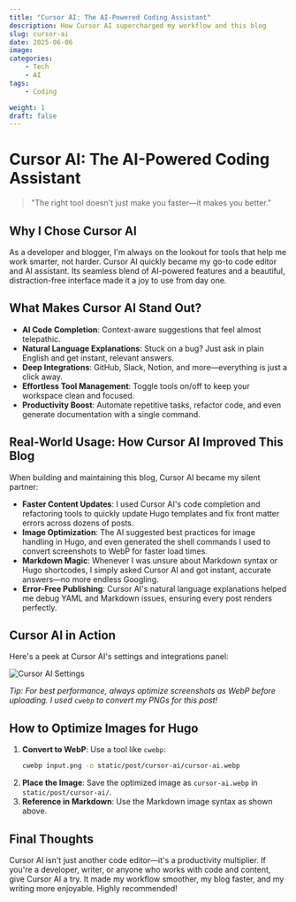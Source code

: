 ```yaml
---
title: "Cursor AI: The AI-Powered Coding Assistant"
description: How Cursor AI supercharged my workflow and this blog
slug: cursor-ai
date: 2025-06-06
image: 
categories:
    - Tech
    - AI
tags:
    - Coding

weight: 1
draft: false
---
```


# Cursor AI: The AI-Powered Coding Assistant

> "The right tool doesn't just make you faster—it makes you better."

## Why I Chose Cursor AI

As a developer and blogger, I'm always on the lookout for tools that help me work smarter, not harder. Cursor AI quickly became my go-to code editor and AI assistant. Its seamless blend of AI-powered features and a beautiful, distraction-free interface made it a joy to use from day one.

## What Makes Cursor AI Stand Out?

- **AI Code Completion**: Context-aware suggestions that feel almost telepathic.
- **Natural Language Explanations**: Stuck on a bug? Just ask in plain English and get instant, relevant answers.
- **Deep Integrations**: GitHub, Slack, Notion, and more—everything is just a click away.
- **Effortless Tool Management**: Toggle tools on/off to keep your workspace clean and focused.
- **Productivity Boost**: Automate repetitive tasks, refactor code, and even generate documentation with a single command.

## Real-World Usage: How Cursor AI Improved This Blog

When building and maintaining this blog, Cursor AI became my silent partner:

- **Faster Content Updates**: I used Cursor AI's code completion and refactoring tools to quickly update Hugo templates and fix front matter errors across dozens of posts.
- **Image Optimization**: The AI suggested best practices for image handling in Hugo, and even generated the shell commands I used to convert screenshots to WebP for faster load times.
- **Markdown Magic**: Whenever I was unsure about Markdown syntax or Hugo shortcodes, I simply asked Cursor AI and got instant, accurate answers—no more endless Googling.
- **Error-Free Publishing**: Cursor AI's natural language explanations helped me debug YAML and Markdown issues, ensuring every post renders perfectly.

## Cursor AI in Action

Here's a peek at Cursor AI's settings and integrations panel:

![Cursor AI Settings](cursor-ai.webp "Cursor AI Settings and Integrations")

*Tip: For best performance, always optimize screenshots as WebP before uploading. I used `cwebp` to convert my PNGs for this post!*

## How to Optimize Images for Hugo
1. **Convert to WebP**: Use a tool like `cwebp`:
   ```bash
   cwebp input.png -o static/post/cursor-ai/cursor-ai.webp
   ```
2. **Place the Image**: Save the optimized image as `cursor-ai.webp` in `static/post/cursor-ai/`.
3. **Reference in Markdown**: Use the Markdown image syntax as shown above.

## Final Thoughts

Cursor AI isn't just another code editor—it's a productivity multiplier. If you're a developer, writer, or anyone who works with code and content, give Cursor AI a try. It made my workflow smoother, my blog faster, and my writing more enjoyable. Highly recommended! 